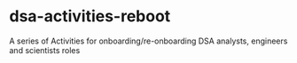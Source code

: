 # dsa-activities-reboot
A series of Activities for onboarding/re-onboarding DSA analysts, engineers and scientists roles
